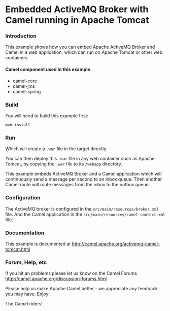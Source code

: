 # Embedded ActiveMQ Broker with Camel running in Apache Tomcat

### Introduction 
This example shows how you can embed Apache ActiveMQ Broker and Camel in a web application, which can run on Apache Tomcat or other web containers.

#### Camel component used in this example

* camel-core
* camel-jms
* camel-spring

### Build 

You will need to build this example first:

	mvn install

### Run 

Which will create a `.war` file in the target directly.

You can then deploy this `.war` file in any web container such as
Apache Tomcat, by copying the `.war` file to its `/webapp` directory.

This example embeds ActiveMQ Broker and a Camel application
which will continuously send a message per second to an inbox queue.
Then another Camel route will route messages from the inbox
to the outbox queue.

### Configuration

The ActiveMQ broker is configured in the `src/main/resources/broker.xml` file.
And the Camel application in the `src/main/resources/camel-context.xml` file.

### Documentation

This example is documented at
	<http://camel.apache.org/activemq-camel-tomcat.html>

### Forum, Help, etc 

If you hit an problems please let us know on the Camel Forums
   <http://camel.apache.org/discussion-forums.html>

Please help us make Apache Camel better - we appreciate any feedback you may
have.  Enjoy!


The Camel riders!
